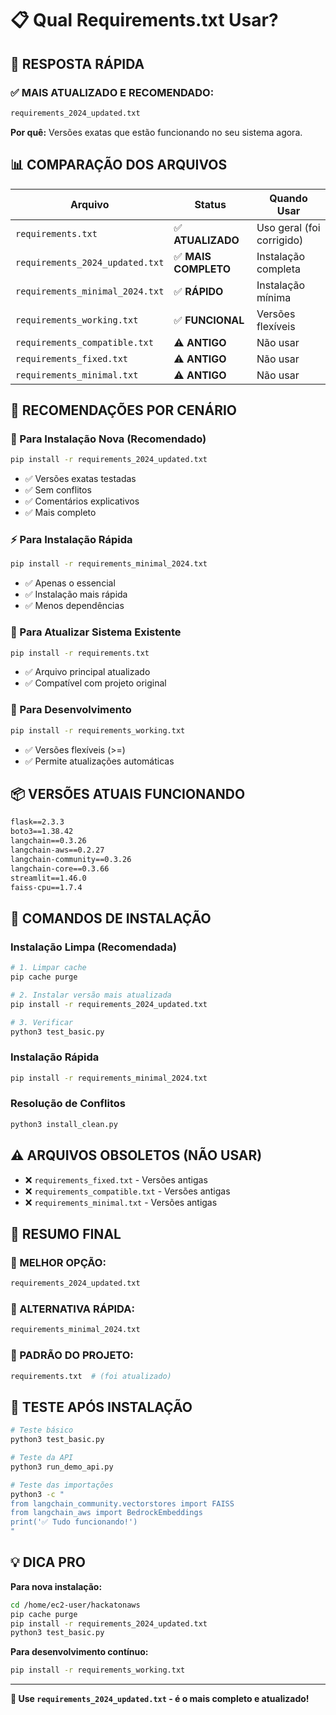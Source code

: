 # 📋 Qual Requirements.txt Usar?

## 🎯 **RESPOSTA RÁPIDA**

### **✅ MAIS ATUALIZADO E RECOMENDADO:**
```bash
requirements_2024_updated.txt
```
**Por quê:** Versões exatas que estão funcionando no seu sistema agora.

## 📊 **COMPARAÇÃO DOS ARQUIVOS**

| Arquivo | Status | Quando Usar |
|---------|--------|-------------|
| `requirements.txt` | ✅ **ATUALIZADO** | Uso geral (foi corrigido) |
| `requirements_2024_updated.txt` | ✅ **MAIS COMPLETO** | Instalação completa |
| `requirements_minimal_2024.txt` | ✅ **RÁPIDO** | Instalação mínima |
| `requirements_working.txt` | ✅ **FUNCIONAL** | Versões flexíveis |
| `requirements_compatible.txt` | ⚠️ **ANTIGO** | Não usar |
| `requirements_fixed.txt` | ⚠️ **ANTIGO** | Não usar |
| `requirements_minimal.txt` | ⚠️ **ANTIGO** | Não usar |

## 🚀 **RECOMENDAÇÕES POR CENÁRIO**

### **🎯 Para Instalação Nova (Recomendado)**
```bash
pip install -r requirements_2024_updated.txt
```
- ✅ Versões exatas testadas
- ✅ Sem conflitos
- ✅ Comentários explicativos
- ✅ Mais completo

### **⚡ Para Instalação Rápida**
```bash
pip install -r requirements_minimal_2024.txt
```
- ✅ Apenas o essencial
- ✅ Instalação mais rápida
- ✅ Menos dependências

### **🔄 Para Atualizar Sistema Existente**
```bash
pip install -r requirements.txt
```
- ✅ Arquivo principal atualizado
- ✅ Compatível com projeto original

### **🧪 Para Desenvolvimento**
```bash
pip install -r requirements_working.txt
```
- ✅ Versões flexíveis (>=)
- ✅ Permite atualizações automáticas

## 📦 **VERSÕES ATUAIS FUNCIONANDO**

```txt
flask==2.3.3
boto3==1.38.42
langchain==0.3.26
langchain-aws==0.2.27
langchain-community==0.3.26
langchain-core==0.3.66
streamlit==1.46.0
faiss-cpu==1.7.4
```

## 🔧 **COMANDOS DE INSTALAÇÃO**

### **Instalação Limpa (Recomendada)**
```bash
# 1. Limpar cache
pip cache purge

# 2. Instalar versão mais atualizada
pip install -r requirements_2024_updated.txt

# 3. Verificar
python3 test_basic.py
```

### **Instalação Rápida**
```bash
pip install -r requirements_minimal_2024.txt
```

### **Resolução de Conflitos**
```bash
python3 install_clean.py
```

## ⚠️ **ARQUIVOS OBSOLETOS (NÃO USAR)**

- ❌ `requirements_fixed.txt` - Versões antigas
- ❌ `requirements_compatible.txt` - Versões antigas  
- ❌ `requirements_minimal.txt` - Versões antigas

## 🎉 **RESUMO FINAL**

### **🥇 MELHOR OPÇÃO:**
```bash
requirements_2024_updated.txt
```

### **🥈 ALTERNATIVA RÁPIDA:**
```bash
requirements_minimal_2024.txt
```

### **🥉 PADRÃO DO PROJETO:**
```bash
requirements.txt  # (foi atualizado)
```

## 🧪 **TESTE APÓS INSTALAÇÃO**

```bash
# Teste básico
python3 test_basic.py

# Teste da API
python3 run_demo_api.py

# Teste das importações
python3 -c "
from langchain_community.vectorstores import FAISS
from langchain_aws import BedrockEmbeddings
print('✅ Tudo funcionando!')
"
```

## 💡 **DICA PRO**

**Para nova instalação:**
```bash
cd /home/ec2-user/hackatonaws
pip cache purge
pip install -r requirements_2024_updated.txt
python3 test_basic.py
```

**Para desenvolvimento contínuo:**
```bash
pip install -r requirements_working.txt
```

---

**🎯 Use `requirements_2024_updated.txt` - é o mais completo e atualizado!**
